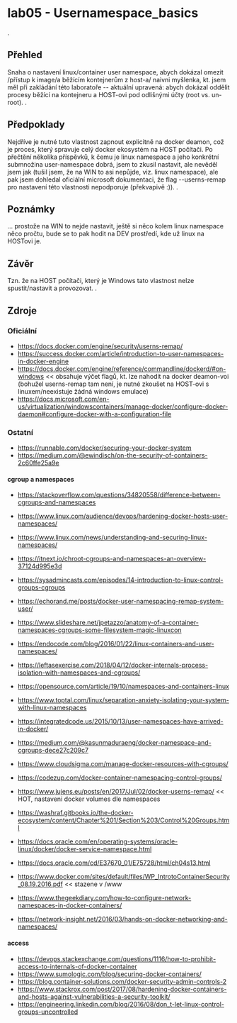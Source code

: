 # lab05 - Usernamespace_basics
.
## Přehled
Snaha o nastavení linux/container user namespace, abych dokázal omezit /přístup k image/a běžícím kontejnerům z host-a/ naivni myšlenka, kt. jsem měl při zakládání této laboratoře -- aktuální upravená: abych dokázal oddělit procesy běžící na kontejneru a HOST-ovi pod odlišnými účty (root vs. un-root).
.
## Předpoklady
Nejdříve je nutné tuto vlastnost zapnout explicitně na docker deamon, což je proces, který spravuje celý docker ekosystém na HOST počítači. Po přečtění několika příspěvků, k čemu je linux namespace a jeho konkrétní submnožina user-namespace dobrá, jsem to zkusil nastavit, ale nevěděl jsem jak (tušil jsem, že na WIN to asi nepůjde, viz. linux namespace), ale pak jsem dohledal oficiální microsoft dokumentaci, že flag --userns-remap pro nastavení této vlastnosti nepodporuje (překvapivě :)).
.
## Poznámky
... prostože na WIN to nejde nastavit, ještě si něco kolem linux namespace něco pročtu, bude se to pak hodit na DEV prostředí, kde už linux na HOSTovi je.

## Závěr
Tzn. že na HOST počítači, který je Windows tato vlastnost nelze spustit/nastavit a provozovat.
.
## Zdroje

### Oficiální
* https://docs.docker.com/engine/security/userns-remap/
* https://success.docker.com/article/introduction-to-user-namespaces-in-docker-engine
* https://docs.docker.com/engine/reference/commandline/dockerd/#on-windows << obsahuje výčet flagů, kt. lze nahodit na docker deamon-voi (bohužel userns-remap tam není, je nutné zkoušet na HOST-ovi s linuxem/neexistuje žádná windows emulace)
* https://docs.microsoft.com/en-us/virtualization/windowscontainers/manage-docker/configure-docker-daemon#configure-docker-with-a-configuration-file


### Ostatní

* https://runnable.com/docker/securing-your-docker-system
* https://medium.com/@ewindisch/on-the-security-of-containers-2c60ffe25a9e

#### cgroup a namespaces
* https://stackoverflow.com/questions/34820558/difference-between-cgroups-and-namespaces
* https://www.linux.com/audience/devops/hardening-docker-hosts-user-namespaces/
* https://www.linux.com/news/understanding-and-securing-linux-namespaces/
* https://itnext.io/chroot-cgroups-and-namespaces-an-overview-37124d995e3d
* https://sysadmincasts.com/episodes/14-introduction-to-linux-control-groups-cgroups
* https://echorand.me/posts/docker-user-namespacing-remap-system-user/
* https://www.slideshare.net/jpetazzo/anatomy-of-a-container-namespaces-cgroups-some-filesystem-magic-linuxcon
* https://endocode.com/blog/2016/01/22/linux-containers-and-user-namespaces/
* https://leftasexercise.com/2018/04/12/docker-internals-process-isolation-with-namespaces-and-cgroups/
* https://opensource.com/article/19/10/namespaces-and-containers-linux
* https://www.toptal.com/linux/separation-anxiety-isolating-your-system-with-linux-namespaces

* https://integratedcode.us/2015/10/13/user-namespaces-have-arrived-in-docker/
* https://medium.com/@kasunmaduraeng/docker-namespace-and-cgroups-dece27c209c7
* https://www.cloudsigma.com/manage-docker-resources-with-cgroups/
* https://codezup.com/docker-container-namespacing-control-groups/
* https://www.jujens.eu/posts/en/2017/Jul/02/docker-userns-remap/ << HOT, nastaveni docker volumes dle namespaces
* https://washraf.gitbooks.io/the-docker-ecosystem/content/Chapter%201/Section%203/Control%20Groups.html
* https://docs.oracle.com/en/operating-systems/oracle-linux/docker/docker-service-namespace.html
* https://docs.oracle.com/cd/E37670_01/E75728/html/ch04s13.html
* https://www.docker.com/sites/default/files/WP_IntrotoContainerSecurity_08.19.2016.pdf << stazene v /www
* https://www.thegeekdiary.com/how-to-configure-network-namespaces-in-docker-containers/
* https://network-insight.net/2016/03/hands-on-docker-networking-and-namespaces/

#### access
* https://devops.stackexchange.com/questions/1116/how-to-prohibit-access-to-internals-of-docker-container
* https://www.sumologic.com/blog/securing-docker-containers/
* https://blog.container-solutions.com/docker-security-admin-controls-2
* https://www.stackrox.com/post/2017/08/hardening-docker-containers-and-hosts-against-vulnerabilities-a-security-toolkit/
* https://engineering.linkedin.com/blog/2016/08/don_t-let-linux-control-groups-uncontrolled
